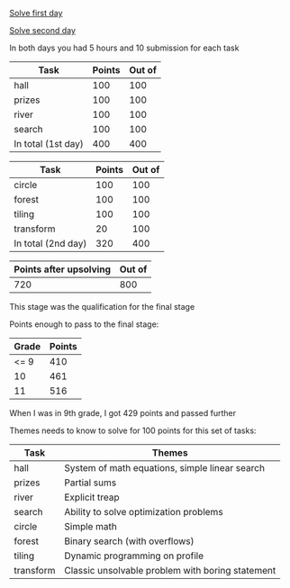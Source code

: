 [Solve first day](https://contest.yandex.ru/roiarchive/contest/2012/enter/)

[Solve second day](https://contest.yandex.ru/roiarchive/contest/2013/enter/)

In both days you had 5 hours and 10 submission for each task

Task | Points | Out of
--- | --- | ---
hall | 100 | 100
prizes | 100 | 100
river | 100 | 100
search  | 100 | 100
In total (1st day) | 400 | 400

Task | Points | Out of
--- | --- | ---
circle | 100 | 100
forest | 100 | 100
tiling | 100 | 100
transform  | 20 | 100
In total (2nd day) | 320 | 400

Points after upsolving | Out of
--- | ---
720 | 800

This stage was the qualification for the final stage

Points enough to pass to the final stage:

Grade | Points
--- | ---
<= 9 | 410
10 | 461
11 | 516

When I was in 9th grade, I got 429 points and passed further

Themes needs to know to solve for 100 points for this set of tasks:

Task | Themes
--- | ---
hall | System of math equations, simple linear search
prizes | Partial sums
river | Explicit treap
search | Ability to solve optimization problems
circle | Simple math
forest | Binary search (with overflows)
tiling | Dynamic programming on profile
transform  | Classic unsolvable problem with boring statement